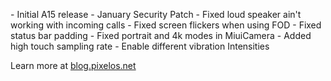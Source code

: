 \- Initial A15 release
\- January Security Patch
\- Fixed loud speaker ain't working with incoming calls
\- Fixed screen flickers when using FOD
\- Fixed status bar padding
\- Fixed portrait and 4k modes in MiuiCamera
\- Added high touch sampling rate
\- Enable different vibration Intensities

Learn more at [blog.pixelos.net](https://blog.pixelos.net/)